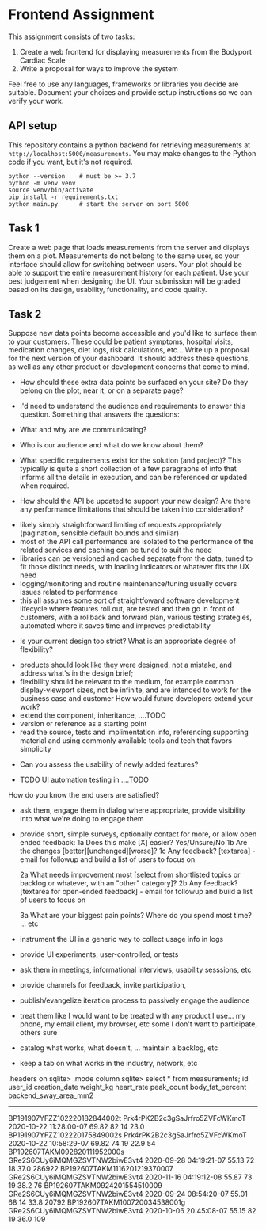 # Frontend Assignment

This assignment consists of two tasks:
1. Create a web frontend for displaying measurements from the Bodyport Cardiac Scale
2. Write a proposal for ways to improve the system

Feel free to use any languages, frameworks or libraries you decide are suitable.
Document your choices and provide setup instructions so we can verify your work.

## API setup
This repository contains a python backend for retrieving measurements at `http://localhost:5000/measurements`.
You may make changes to the Python code if you want, but it's not required.

```
python --version    # must be >= 3.7
python -m venv venv
source venv/bin/activate
pip install -r requirements.txt
python main.py      # start the server on port 5000 
```

## Task 1
Create a web page that loads measurements from the server and displays them on a plot.
Measurements do not belong to the same user, so your interface should allow for switching between users.
Your plot should be able to support the entire measurement history for each patient.
Use your best judgement when designing the UI.
Your submission will be graded based on its design, usability, functionality, and code quality.

## Task 2
Suppose new data points become accessible and you'd like to surface them to your customers.
These could be patient symptoms, hospital visits, medication changes, diet logs, risk calculations, etc...
Write up a proposal for the next version of your dashboard.
It should address these questions, as well as any other product or development concerns that come to mind.
* How should these extra data points be surfaced on your site?
Do they belong on the plot, near it, or on a separate page?

- I'd need to understand the audience and requirements to answer this question.
Something that answers the questions:
* What and why are we communicating?
* Who is our audience and what do we know about them?
* What specific requirements exist for the solution (and project)?
This typically is quite a short collection of a few paragraphs of info that informs all the details in execution, and can be referenced or updated when required.

* How should the API be updated to support your new design?
Are there any performance limitations that should be taken into consideration?
- likely simply straightforward limiting of requests appropriately (pagination, sensible default bounds and similar)
- most of the API call performance are isolated to the performance of the related services and caching can be tuned to suit the need
- libraries can be versioned and cached separate from the data, tuned to fit those distinct needs, with loading indicators or whatever fits the UX need
- logging/monitoring and routine maintenance/tuning usually covers issues related to performance
- this all assumes some sort of straightfoward software development lifecycle where features roll out, are tested and then go in front of customers, with a rollback and forward plan, various testing strategies, automated where it saves time and improves predictability

* Is your current design too strict?
What is an appropriate degree of flexibility?
- products should look like they were designed, not a mistake, and address what's in the design brief;
- flexibility should be relevant to the medium, for example common display-viewport sizes, not be infinite, and are intended to work for the business case and customer
How would future developers extend your work?
- extend the component, inheritance, ....TODO
- version or reference as a starting point
- read the source, tests and implimentation info, referencing supporting material and using commonly available tools and tech that favors simplicity

* Can you assess the usability of newly added features?
- TODO UI automation testing in ....TODO

How do you know the end users are satisfied?
- ask them, engage them in dialog where appropriate, provide visibility into what we're doing to engage them

- provide short, simple surveys, optionally contact for more, or allow open ended feedback:
	1a Does this make [X] easier? Yes/Unsure/No
	1b Are the changes [better][unchanged][worse]?
	1c Any feedback? [textarea]
		- email for followup and build a list of users to focus on

	2a What needs improvement most [select from shortlisted topics or backlog or whatever, with an "other" category]?
	2b Any feedback? [textarea for open-ended feedback]
		- email for followup and build a list of users to focus on

	3a What are your biggest pain points? Where do you spend most time? ... etc

- instrument the UI in a generic way to collect usage info in logs

- provide UI experiments, user-controlled, or tests

- ask them in meetings, informational interviews, usability sesssions, etc

- provide channels for feedback, invite participation,

- publish/evangelize iteration process to passively engage the audience 

- treat them like I would want to be treated with any product I use... my phone, my email client, my browser, etc
	some I don't want to participate, others sure
	
- catalog what works, what doesn't, ... maintain a backlog, etc

- keep a tab on what works in the industry, network, etc

.headers on
sqlite> .mode column
sqlite> select * from measurements;
id                            user_id                         creation_date           weight_kg   heart_rate  peak_count  body_fat_percent  backend_sway_area_mm2
----------------------------  ------------------------------  ----------------------  ----------  ----------  ----------  ----------------  ---------------------
BP191907YFZZ102220182844002t  Prk4rPK2B2c3gSaJrfro5ZVFcWKmoT  2020-10-22 11:28:00-07  69.82       82          14          23.0
BP191907YFZZ102220175849002s  Prk4rPK2B2c3gSaJrfro5ZVFcWKmoT  2020-10-22 10:58:29-07  69.82       74          19          22.9              54
BP192607TAKM092820111952000s  GRe2S6CUy6iMQMGZSVTNW2biwE3vt4  2020-09-28 04:19:21-07  55.13       72          18          37.0              286922
BP192607TAKM1116201219370007  GRe2S6CUy6iMQMGZSVTNW2biwE3vt4  2020-11-16 04:19:12-08  55.87       73          19          38.2              76
BP192607TAKM0924201554510009  GRe2S6CUy6iMQMGZSVTNW2biwE3vt4  2020-09-24 08:54:20-07  55.01       68          14          33.8              20792
BP192607TAKM100720034538001g  GRe2S6CUy6iMQMGZSVTNW2biwE3vt4  2020-10-06 20:45:08-07  55.15       82          19          36.0              109
